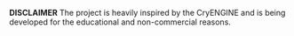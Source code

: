 **DISCLAIMER**
The project is heavily inspired by the CryENGINE and is being developed for the educational and non-commercial reasons.
